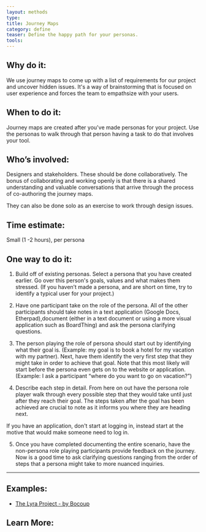 ```yaml
---
layout: methods
type: 
title: Journey Maps
category: define
teaser: Define the happy path for your personas.
tools:
---
```


## Why do it:

We use journey maps to come up with a list of requirements for our project and uncover hidden issues. It's a way of brainstorming that is focused on user experience and forces the team to empathsize with your users.

## When to do it:

Journey maps are created after you've made personas for your project. Use the personas to walk through that person having a task to do that involves your tool.

## Who’s involved:

Designers and stakeholders. These should be done collaboratively. The bonus of collaborating and working openly is that there is a shared understanding and valuable conversations that arrive through the process of co-authoring the journey maps.

They can also be done solo as an exercise to work through design issues.


## Time estimate:

Small (1 -2 hours), per persona

## One way to do it:


1. Build off of existing personas. Select a persona that you have created earlier. Go over this person's goals, values and what makes them stressed. (If you haven’t made a persona, and are short on time, try to identify a typical user for your project.) 

2. Have one participant take on the role of the persona. All of the other participants should take notes in a text application (Google Docs, Etherpad),document (either in a text document or using a more visual application such as BoardThing) and ask the persona clarifying questions. 

3.  The person playing the role of persona should start out by identifying what their goal is. (Example: my goal is to book a hotel for my vacation with my partner). Next, have them identify the very first step that they might take in order to achieve that goal. Note that this most likely will start before the persona even gets on to the website or application. (Example: I ask a participant “where do you want to go on vacation?”) 

4. Describe each step in detail. From here on out have the persona role player walk through every possible step that they would take until just after they reach their goal. The steps taken after the goal has been achieved are crucial to note as it informs you where they are heading next. 


 If you have an application, don't start at logging in, instead start at the motive that would make someone need to log in.


5. Once you have completed documenting the entire scenario, have the non-persona role playing participants provide feedback on the journey. Now is a good time to ask clarifying questions ranging from the order of steps that a persona might take to more nuanced inquiries. 

---

## Examples:
* [The Lyra Project - by Bocoup](https://github.com/vega/lyra/search?q=persona&type=Issues&utf8=%E2%9C%93)

## Learn More:
